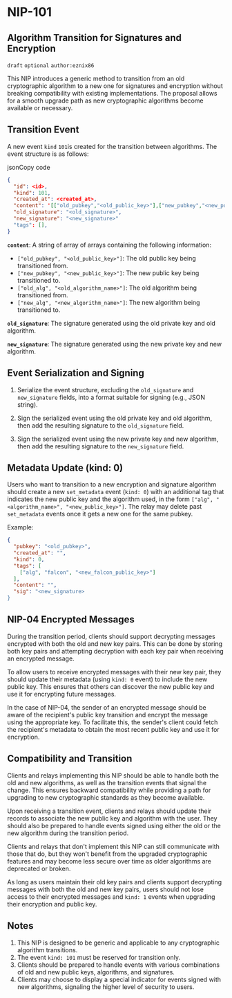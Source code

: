 NIP-101
======

Algorithm Transition for Signatures and Encryption
--------------------------------------------------

`draft` `optional` `author:eznix86`

This NIP introduces a generic method to transition from an old cryptographic algorithm to a new one for signatures and encryption without breaking compatibility with existing implementations. The proposal allows for a smooth upgrade path as new cryptographic algorithms become available or necessary.

Transition Event
----------------

A new event `kind` `101`is created for the transition between algorithms. The event structure is as follows:

jsonCopy code

```json
{
  "id": <id>,
  "kind": 101,
  "created_at": <created_at>,
  "content": '[["old_pubkey","<old_public_key>"],["new_pubkey","<new_public_key>"],["old_alg","<old_algorithm_name>"],["new_alg","<new_algorithm_name>"]]',
  "old_signature": "<old_signature>",
  "new_signature": "<new_signature>"
  "tags": [],
}
```


**`content`**: A string of array of arrays containing the following information:

*   `["old_pubkey", "<old_public_key>"]`: The old public key being transitioned from.
*   `["new_pubkey", "<new_public_key>"]`: The new public key being transitioned to.
*   `["old_alg", "<old_algorithm_name>"]`: The old algorithm being transitioned from.
*   `["new_alg", "<new_algorithm_name>"]`: The new algorithm being transitioned to.

**`old_signature`**: The signature generated using the old private key and old algorithm.

**`new_signature`**: The signature generated using the new private key and new algorithm.

Event Serialization and Signing
-------------------------------

1.  Serialize the event structure, excluding the `old_signature` and `new_signature` fields, into a format suitable for signing (e.g., JSON string).
    
2.  Sign the serialized event using the old private key and old algorithm, then add the resulting signature to the `old_signature` field.
    
3.  Sign the serialized event using the new private key and new algorithm, then add the resulting signature to the `new_signature` field.
    

Metadata Update (kind: 0)
-------------------------

Users who want to transition to a new encryption and signature algorithm should create a new `set_metadata` event (`kind: 0`) with an additional tag that indicates the new public key and the algorithm used, in the form `["alg", "<algorithm_name>", "<new_public_key>"]`. The relay may delete past `set_metadata` events once it gets a new one for the same pubkey.

Example:

```json
{
  "pubkey": "<old_pubkey>",
  "created_at": "",
  "kind": 0,
  "tags": [
    ["alg", "falcon", "<new_falcon_public_key>"]
  ],
  "content": "",
  "sig": "<new_signature>
}
```


NIP-04 Encrypted Messages
-------------------------

During the transition period, clients should support decrypting messages encrypted with both the old and new key pairs. This can be done by storing both key pairs and attempting decryption with each key pair when receiving an encrypted message.

To allow users to receive encrypted messages with their new key pair, they should update their metadata (using `kind: 0` event) to include the new public key. This ensures that others can discover the new public key and use it for encrypting future messages.

In the case of NIP-04, the sender of an encrypted message should be aware of the recipient's public key transition and encrypt the message using the appropriate key. To facilitate this, the sender's client could fetch the recipient's metadata to obtain the most recent public key and use it for encryption.


Compatibility and Transition
----------------------------

Clients and relays implementing this NIP should be able to handle both the old and new algorithms, as well as the transition events that signal the change. This ensures backward compatibility while providing a path for upgrading to new cryptographic standards as they become available.

Upon receiving a transition event, clients and relays should update their records to associate the new public key and algorithm with the user. They should also be prepared to handle events signed using either the old or the new algorithm during the transition period.

Clients and relays that don't implement this NIP can still communicate with those that do, but they won't benefit from the upgraded cryptographic features and may become less secure over time as older algorithms are deprecated or broken.

As long as users maintain their old key pairs and clients support decrypting messages with both the old and new key pairs, users should not lose access to their encrypted messages and `kind: 1` events when upgrading their encryption and public key.

Notes
-----

1.  This NIP is designed to be generic and applicable to any cryptographic algorithm transitions.
2.  The event `kind: 101` must be reserved for transition only.
3.  Clients should be prepared to handle events with various combinations of old and new public keys, algorithms, and signatures.
4.  Clients may choose to display a special indicator for events signed with new algorithms, signaling the higher level of security to users.
